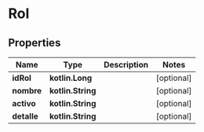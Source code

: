 
# Rol

## Properties
Name | Type | Description | Notes
------------ | ------------- | ------------- | -------------
**idRol** | **kotlin.Long** |  |  [optional]
**nombre** | **kotlin.String** |  |  [optional]
**activo** | **kotlin.String** |  |  [optional]
**detalle** | **kotlin.String** |  |  [optional]



